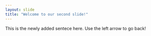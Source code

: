 ```yaml
---
layout: slide
title: "Welcome to our second slide!"
---
```

This is the newly added sentece here.
Use the left arrow to go back!

